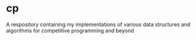 # cp
A respository containing my implementations of various data structures and algorithms for competitive programming and beyond
